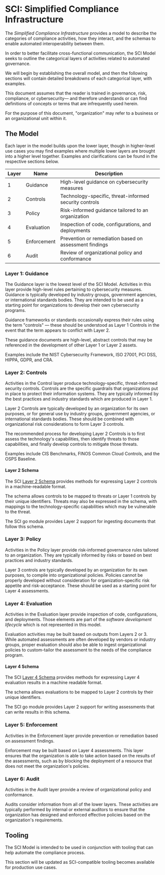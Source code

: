 # SCI: Simplified Compliance Infrastructure

The _Simplified Compliance Infrastructure_ provides a model to describe the categories of compliance activities, how they interact, and the schemas to enable automated interoperability between them.

In order to better facilitate cross-functional communication, the SCI Model seeks to outline the categorical layers of activities related to automated governance.

We will begin by establishing the overall model, and then the following sections will contain detailed breakdowns of each categorical layer, with examples.

This document assumes that the reader is trained in governance, risk, compliance, or cybersecurity— and therefore understands or can find definitions of concepts or terms that are infrequently used herein.

For the purpose of this document, "organization" may refer to a business or an organizational unit within it.

## The Model

Each layer in the model builds upon the lower layer, though in higher-level use cases you may find examples where multiple lower layers are brought into a higher level together. Examples and clarifications can be found in the respective sections below.

| Layer | Name | Description |
|-------|------|-------------|
| 1 | Guidance | High-level guidance on cybersecurity measures |
| 2 | Controls | Technology-specific, threat-informed security controls |
| 3 | Policy | Risk-informed guidance tailored to an organization |
| 4 | Evaluation | Inspection of code, configurations, and deployments |
| 5 | Enforcement | Prevention or remediation based on assessment findings |
| 6 | Audit | Review of organizational policy and conformance |

### Layer 1: Guidance

The Guidance layer is the lowest level of the SCI Model. Activities in this layer provide high-level rules pertaining to cybersecurity measures. Guidance is typically developed by industry groups, government agencies, or international standards bodies. They are intended to be used as a starting point for organizations to develop their own cybersecurity programs.

Guidance frameworks or standards occasionally express their rules using the term "controls" — these should be understood as Layer 1 Controls in the event that the term appears to conflict with Layer 2. 

These guidance documents are high-level, abstract controls that may be referenced in the development of other Layer 1 or Layer 2 assets.

Examples include the NIST Cybersecurity Framework, ISO 27001, PCI DSS, HIPPA, GDPR, and CRA.

### Layer 2: Controls

Activities in the Control layer produce technology-specific, threat-informed security controls. Controls are the specific guardrails that organizations put in place to protect their information systems. They are typically informed by the best practices and industry standards which are produced in Layer 1.

Layer 2 Controls are typically developed by an organization for its own purposes, or for general use by industry groups, government agencies, or international standards bodies. These should be combined with organizational risk considerations to form Layer 3 controls.

The recommended process for developing Layer 2 Controls is to first assess the technology's capabilities, then identify threats to those capabilities, and finally develop controls to mitigate those threats.

Examples include CIS Benchmarks, FINOS Common Cloud Controls, and the OSPS Baseline.

#### Layer 2 Schema

The SCI [Layer 2 Schema](./schemas/layer-2.cue) provides methods for expressing Layer 2 controls in a machine-readable format. 

The schema allows controls to be mapped to threats or Layer 1 controls by their unique identifiers. Threats may also be expressed in the schema, with mappings to the technology-specific capabilities which may be vulnerable to the threat.

The SCI go module provides Layer 2 support for ingesting documents that follow this schema.

### Layer 3: Policy

Activities in the Policy layer provide risk-informed governance rules tailored to an organization. They are typically informed by risks or based on best practices and industry standards.

Layer 3 controls are typically developed by an organization for its own purposes, to compile into organizational policies. Policies cannot be properly developed without consideration for organization-specific risk appetite and risk-acceptance. These should be used as a starting point for Layer 4 assessments.

### Layer 4: Evaluation

Activities in the Evaluation layer provide inspection of code, configurations, and deployments. Those elements are part of the _software development lifecycle_ which is not represented in this model.

Evaluation activities may be built based on outputs from Layers 2 or 3. While automated assessments are often developed by vendors or industry groups, proper evaluation should also be able to ingest organizational policies to custom-tailor the assessment to the needs of the compliance program.

#### Layer 4 Schema

The SCI [Layer 4 Schema](./schemas/layer-4.cue) provides methods for expressing Layer 4 evaluation results in a machine readable format.

The schema allows evaluations to be mapped to Layer 2 controls by their unique identifiers.

The SCI go module provides Layer 2 support for writing assessments that can write results in this schema.

### Layer 5: Enforcement

Activities in the Enforcement layer provide prevention or remediation based on assessment findings.

Enforcement may be built based on Layer 4 assessments. This layer ensures that the organization is able to take action based on the results of the assessments, such as by blocking the deployment of a resource that does not meet the organization's policies.

### Layer 6: Audit

Activities in the Audit layer provide a review of organizational policy and conformance. 

Audits consider information from all of the lower layers. These activities are typically performed by internal or external auditors to ensure that the organization has designed and enforced effective policies based on the organization's requirements.

## Tooling

The SCI Model is intended to be used in conjunction with tooling that can help automate the compliance process.

This section will be updated as SCI-compatible tooling becomes available for production use cases.
